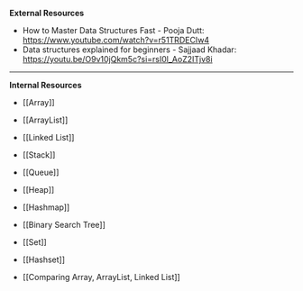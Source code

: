 **External Resources**
- How to Master Data Structures Fast - Pooja Dutt: https://www.youtube.com/watch?v=r51TRDECIw4
- Data structures explained for beginners - Sajjaad Khadar: https://youtu.be/O9v10jQkm5c?si=rsI0l_AoZ2ITjv8i
---

**Internal Resources**
- [[Array]]
- [[ArrayList]]
- [[Linked List]]
- [[Stack]]
- [[Queue]]
- [[Heap]]
- [[Hashmap]]
- [[Binary Search Tree]]
- [[Set]]
- [[Hashset]]

- [[Comparing Array, ArrayList, Linked List]]